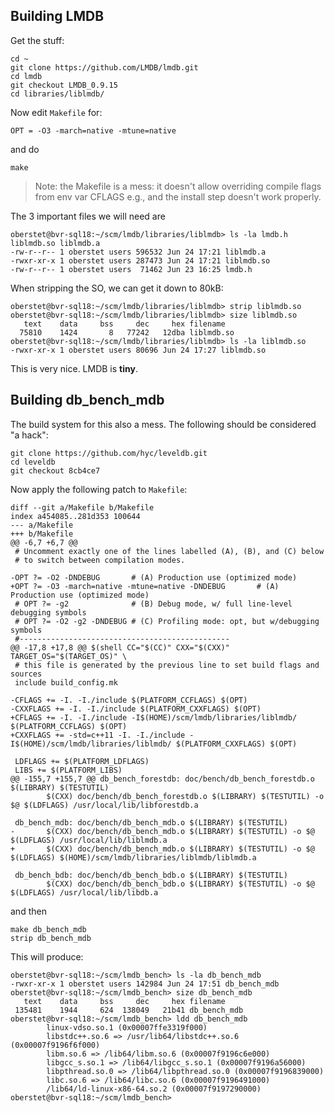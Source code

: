 
## Building LMDB

Get the stuff:

```console
cd ~
git clone https://github.com/LMDB/lmdb.git
cd lmdb
git checkout LMDB_0.9.15
cd libraries/liblmdb/
```

Now edit `Makefile` for:

```
OPT = -O3 -march=native -mtune=native
```

and do

```console
make
```

> Note: the Makefile is a mess: it doesn't allow overriding compile flags from env var CFLAGS e.g., and the install step doesn't work properly.

The 3 important files we will need are

```console
oberstet@bvr-sql18:~/scm/lmdb/libraries/liblmdb> ls -la lmdb.h liblmdb.so liblmdb.a
-rw-r--r-- 1 oberstet users 596532 Jun 24 17:21 liblmdb.a
-rwxr-xr-x 1 oberstet users 287473 Jun 24 17:21 liblmdb.so
-rw-r--r-- 1 oberstet users  71462 Jun 23 16:25 lmdb.h
```

When stripping the SO, we can get it down to 80kB:

```console
oberstet@bvr-sql18:~/scm/lmdb/libraries/liblmdb> strip liblmdb.so
oberstet@bvr-sql18:~/scm/lmdb/libraries/liblmdb> size liblmdb.so
   text    data     bss     dec     hex filename
  75810    1424       8   77242   12dba liblmdb.so
oberstet@bvr-sql18:~/scm/lmdb/libraries/liblmdb> ls -la liblmdb.so
-rwxr-xr-x 1 oberstet users 80696 Jun 24 17:27 liblmdb.so
```

This is very nice. LMDB is **tiny**.

## Building db_bench_mdb

The build system for this also a mess. The following should be considered "a hack":

```console
git clone https://github.com/hyc/leveldb.git
cd leveldb
git checkout 8cb4ce7
```

Now apply the following patch to `Makefile`:

```
diff --git a/Makefile b/Makefile
index a454085..281d353 100644
--- a/Makefile
+++ b/Makefile
@@ -6,7 +6,7 @@
 # Uncomment exactly one of the lines labelled (A), (B), and (C) below
 # to switch between compilation modes.

-OPT ?= -O2 -DNDEBUG       # (A) Production use (optimized mode)
+OPT ?= -O3 -march=native -mtune=native -DNDEBUG       # (A) Production use (optimized mode)
 # OPT ?= -g2              # (B) Debug mode, w/ full line-level debugging symbols
 # OPT ?= -O2 -g2 -DNDEBUG # (C) Profiling mode: opt, but w/debugging symbols
 #-----------------------------------------------
@@ -17,8 +17,8 @@ $(shell CC="$(CC)" CXX="$(CXX)" TARGET_OS="$(TARGET_OS)" \
 # this file is generated by the previous line to set build flags and sources
 include build_config.mk

-CFLAGS += -I. -I./include $(PLATFORM_CCFLAGS) $(OPT)
-CXXFLAGS += -I. -I./include $(PLATFORM_CXXFLAGS) $(OPT)
+CFLAGS += -I. -I./include -I$(HOME)/scm/lmdb/libraries/liblmdb/ $(PLATFORM_CCFLAGS) $(OPT)
+CXXFLAGS += -std=c++11 -I. -I./include -I$(HOME)/scm/lmdb/libraries/liblmdb/ $(PLATFORM_CXXFLAGS) $(OPT)

 LDFLAGS += $(PLATFORM_LDFLAGS)
 LIBS += $(PLATFORM_LIBS)
@@ -155,7 +155,7 @@ db_bench_forestdb: doc/bench/db_bench_forestdb.o $(LIBRARY) $(TESTUTIL)
        $(CXX) doc/bench/db_bench_forestdb.o $(LIBRARY) $(TESTUTIL) -o $@ $(LDFLAGS) /usr/local/lib/libforestdb.a

 db_bench_mdb: doc/bench/db_bench_mdb.o $(LIBRARY) $(TESTUTIL)
-       $(CXX) doc/bench/db_bench_mdb.o $(LIBRARY) $(TESTUTIL) -o $@ $(LDFLAGS) /usr/local/lib/liblmdb.a
+       $(CXX) doc/bench/db_bench_mdb.o $(LIBRARY) $(TESTUTIL) -o $@ $(LDFLAGS) $(HOME)/scm/lmdb/libraries/liblmdb/liblmdb.a

 db_bench_bdb: doc/bench/db_bench_bdb.o $(LIBRARY) $(TESTUTIL)
        $(CXX) doc/bench/db_bench_bdb.o $(LIBRARY) $(TESTUTIL) -o $@ $(LDFLAGS) /usr/local/lib/libdb.a
```

and then

```console
make db_bench_mdb
strip db_bench_mdb
```

This will produce:

```console
oberstet@bvr-sql18:~/scm/lmdb_bench> ls -la db_bench_mdb
-rwxr-xr-x 1 oberstet users 142984 Jun 24 17:51 db_bench_mdb
oberstet@bvr-sql18:~/scm/lmdb_bench> size db_bench_mdb
   text    data     bss     dec     hex filename
 135481    1944     624  138049   21b41 db_bench_mdb
oberstet@bvr-sql18:~/scm/lmdb_bench> ldd db_bench_mdb
        linux-vdso.so.1 (0x00007ffe3319f000)
        libstdc++.so.6 => /usr/lib64/libstdc++.so.6 (0x00007f9196f6f000)
        libm.so.6 => /lib64/libm.so.6 (0x00007f9196c6e000)
        libgcc_s.so.1 => /lib64/libgcc_s.so.1 (0x00007f9196a56000)
        libpthread.so.0 => /lib64/libpthread.so.0 (0x00007f9196839000)
        libc.so.6 => /lib64/libc.so.6 (0x00007f9196491000)
        /lib64/ld-linux-x86-64.so.2 (0x00007f9197290000)
oberstet@bvr-sql18:~/scm/lmdb_bench>
```
